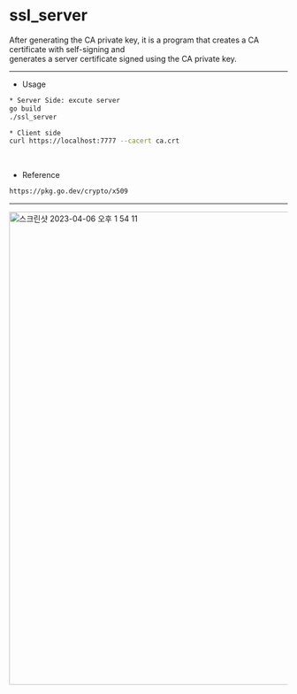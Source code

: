# ssl_server
After generating the CA private key, it is a program that creates a CA certificate with self-signing and  
generates a server certificate signed using the CA private key.

---
* Usage
```bash
* Server Side: excute server
go build
./ssl_server

* Client side
curl https://localhost:7777 --cacert ca.crt
```  
  
<br>

* Reference
```bash
https://pkg.go.dev/crypto/x509
```
---
<img width="855" alt="스크린샷 2023-04-06 오후 1 54 11" src="https://user-images.githubusercontent.com/118821939/230275287-bced8e01-abaa-4ef1-a0da-5d2c8138feb9.png">
